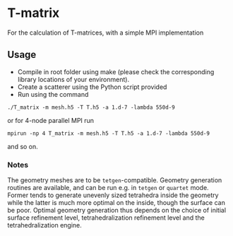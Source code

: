 # T-matrix
For the calculation of T-matrices, with a simple MPI implementation

## Usage 
* Compile in root folder using make (please check the corresponding library locations of your environment).
* Create a scatterer using the Python script provided
* Run using the command
```
./T_matrix -m mesh.h5 -T T.h5 -a 1.d-7 -lambda 550d-9
```
or for 4-node parallel MPI run
```
mpirun -np 4 T_matrix -m mesh.h5 -T T.h5 -a 1.d-7 -lambda 550d-9
```
and so on.

### Notes
The geometry meshes are to be `tetgen`-compatible. Geometry generation routines are available, and can be run e.g. in `tetgen` or `quartet` mode. Former tends to generate unevenly sized tetrahedra inside the geometry while the latter is much more optimal on the inside, though the surface can be poor. Optimal geometry generation thus depends on the choice of initial surface refinement level, tetrahedralization refinement level and the tetrahedralization engine.
